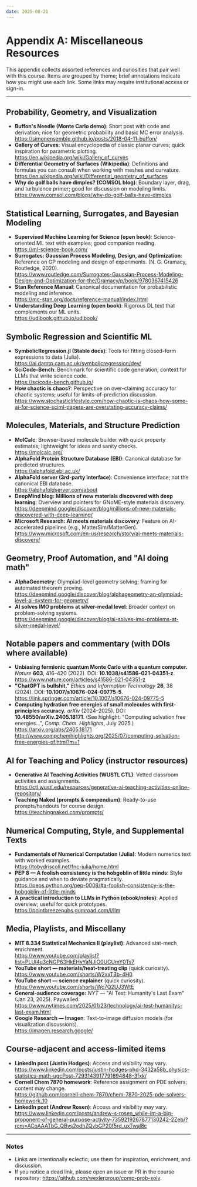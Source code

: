 ```yaml
---
date: 2025-08-21
---
```


# Appendix A: Miscellaneous Resources

This appendix collects assorted references and curiosities that pair well with this course. Items are grouped by theme; brief annotations indicate how you might use each link. Some links may require institutional access or sign-in.

---

## Probability, Geometry, and Visualization

- **Buffon's Needle (Monte Carlo demo)**: Short post with code and derivation; nice for geometric probability and basic MC error analysis.  
  <https://simonensemble.github.io/posts/2018-04-11-buffon/>
- **Gallery of Curves**: Visual encyclopedia of classic planar curves; quick inspiration for parametric plotting.  
  <https://en.wikipedia.org/wiki/Gallery_of_curves>
- **Differential Geometry of Surfaces (Wikipedia)**: Definitions and formulas you can consult when working with meshes and curvature.  
  <https://en.wikipedia.org/wiki/Differential_geometry_of_surfaces>
- **Why do golf balls have dimples? (COMSOL blog)**: Boundary layer, drag, and turbulence primer; good for discussion on modeling limits.  
  <https://www.comsol.com/blogs/why-do-golf-balls-have-dimples>

## Statistical Learning, Surrogates, and Bayesian Modeling

- **Supervised Machine Learning for Science (open book)**: Science-oriented ML text with examples; good companion reading.  
  <https://ml-science-book.com/>
- **Surrogates: Gaussian Process Modeling, Design, and Optimization**: Reference on GP modeling and design of experiments. (N. G. Gramacy, Routledge, 2020).  
  <https://www.routledge.com/Surrogates-Gaussian-Process-Modeling-Design-and-Optimization-for-the/Gramacy/p/book/9780367415426>
- **Stan Reference Manual**: Canonical documentation for probabilistic modeling and inference.  
  <https://mc-stan.org/docs/reference-manual/index.html>
- **Understanding Deep Learning (open book)**: Rigorous DL text that complements our ML units.  
  <https://udlbook.github.io/udlbook/>

## Symbolic Regression and Scientific ML

- **SymbolicRegression.jl (Stable docs)**: Tools for fitting closed-form expressions to data (Julia).  
  <https://ai.damtp.cam.ac.uk/symbolicregression/dev/>
- **SciCode-Bench**: Benchmark for scientific code generation; context for LLMs that write science code.  
  <https://scicode-bench.github.io/>
- **How chaotic is chaos?**: Perspective on over-claiming accuracy for chaotic systems; useful for limits-of-prediction discussion.  
  <https://www.stochasticlifestyle.com/how-chaotic-is-chaos-how-some-ai-for-science-sciml-papers-are-overstating-accuracy-claims/>

## Molecules, Materials, and Structure Prediction

- **MolCalc**: Browser-based molecule builder with quick property estimates; lightweight for ideas and sanity checks.  
  <https://molcalc.org/>
- **AlphaFold Protein Structure Database (EBI)**: Canonical database for predicted structures.  
  <https://alphafold.ebi.ac.uk/>
- **AlphaFold server (3rd-party interface)**: Convenience interface; not the canonical EBI database.  
  <https://alphafoldserver.com/about>
- **DeepMind blog: Millions of new materials discovered with deep learning**: Overview and pointers for GNoME-style materials discovery.  
  <https://deepmind.google/discover/blog/millions-of-new-materials-discovered-with-deep-learning/>
- **Microsoft Research: AI meets materials discovery**: Feature on AI-accelerated pipelines (e.g., MatterSim/MatterGen).  
  <https://www.microsoft.com/en-us/research/story/ai-meets-materials-discovery/>

## Geometry, Proof Automation, and "AI doing math"

- **AlphaGeometry**: Olympiad-level geometry solving; framing for automated theorem proving.  
  <https://deepmind.google/discover/blog/alphageometry-an-olympiad-level-ai-system-for-geometry/>
- **AI solves IMO problems at silver-medal level**: Broader context on problem-solving systems.  
  <https://deepmind.google/discover/blog/ai-solves-imo-problems-at-silver-medal-level/>

## Notable papers and commentary (with DOIs where available)

- **Unbiasing fermionic quantum Monte Carlo with a quantum computer.** *Nature* **603**, 416–420 (2022). DOI: **10.1038/s41586-021-04351-z**.  
  <https://www.nature.com/articles/s41586-021-04351-z>
- **"ChatGPT is bullshit."** *Ethics and Information Technology* **26**, 38 (2024). DOI: **10.1007/s10676-024-09775-5**.  
  <https://link.springer.com/article/10.1007/s10676-024-09775-5>
- **Computing hydration free energies of small molecules with first-principles accuracy.** *arXiv* (2024–2025). DOI: **10.48550/arXiv.2405.18171**. (See highlight: "Computing solvation free energies…", *Comp. Chem. Highlights*, July 2025.)  
  <https://arxiv.org/abs/2405.18171>  
  <http://www.compchemhighlights.org/2025/07/computing-solvation-free-energies-of.html?m=1>

## AI for Teaching and Policy (instructor resources)

- **Generative AI Teaching Activities (WUSTL CTL)**: Vetted classroom activities and assignments.  
  <https://ctl.wustl.edu/resources/generative-ai-teaching-activities-online-repository/>
- **Teaching Naked (prompts & compendium)**: Ready-to-use prompts/handouts for course design.  
  <https://teachingnaked.com/prompts/>

## Numerical Computing, Style, and Supplemental Texts

- **Fundamentals of Numerical Computation (Julia)**: Modern numerics text with worked examples.  
  <https://tobydriscoll.net/fnc-julia/home.html>
- **PEP 8 — A foolish consistency is the hobgoblin of little minds**: Style guidance and when to deviate pragmatically.  
  <https://peps.python.org/pep-0008/#a-foolish-consistency-is-the-hobgoblin-of-little-minds>
- **A practical introduction to LLMs in Python (ebook/notes)**: Applied overview; useful for quick prototypes.  
  <https://pointbreezepubs.gumroad.com/l/llm>

## Media, Playlists, and Miscellany

- **MIT 8.334 Statistical Mechanics II (playlist)**: Advanced stat-mech enrichment.  
  <https://www.youtube.com/playlist?list=PLUl4u3cNGP63HkEHvYaNJiO0UCUmY0Ts7>
- **YouTube short — materials/heat-treating clip** (quick curiosity).  
  <https://www.youtube.com/shorts/W2xxT3b-4H0>
- **YouTube short — science explainer** (quick curiosity).  
  <https://www.youtube.com/shorts/Wc7Q2UJ3WtE>
- **General-audience coverage:** *NYT* — "AI Test: Humanity's Last Exam" (Jan 23, 2025). Paywalled.  
  <https://www.nytimes.com/2025/01/23/technology/ai-test-humanitys-last-exam.html>
- **Google Research — Imagen**: Text-to-image diffusion models (for visualization discussions).  
  <https://imagen.research.google/>

## Course-adjacent and access-limited items

- **LinkedIn post (Justin Hodges)**: Access and visibility may vary.  
  <https://www.linkedin.com/posts/justin-hodges-phd-3432a58b_physics-statistics-math-ugcPost-7293143917791694848-3fxk/>
- **Cornell Chem 7870 homework**: Reference assignment on PDE solvers; content may change.  
  <https://github.com/cornell-chem-7870/chem-7870-2025-pde-solvers-homework_10>
- **LinkedIn post (Andrew Rosen)**: Access and visibility may vary.  
  <https://www.linkedin.com/posts/andrew-s-rosen_while-im-a-big-proponent-of-general-purpose-activity-7359219267877130242-2Zeb/?rcm=ACoAAATbG_QBvs2odhZQvbGP20f5rd_uxTwal8c>

---

### Notes

- Links are intentionally eclectic; use them for inspiration, enrichment, and discussion.
- If you notice a dead link, please open an issue or PR in the course repository: <https://github.com/wexlergroup/comp-prob-solv>.
